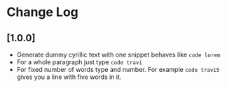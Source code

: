 # Change Log

## [1.0.0]

- Generate dummy cyrillic text with one snippet behaves like `code lorem`
- For a whole paragraph just type `code travi`
- For fixed number of words type and number. For example `code travi5` gives you a line with five words in it.